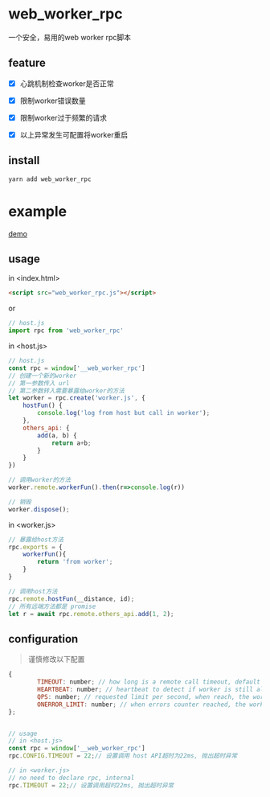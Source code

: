

# web_worker_rpc

一个安全，易用的web worker rpc脚本

## feature
- [x] 心跳机制检查worker是否正常
- [x] 限制worker错误数量
- [x] 限制worker过于频繁的请求
- [x] 以上异常发生可配置将worker重启


## install
```bash
yarn add web_worker_rpc
```

# example
[demo](./dist/index.html)


## usage
in <index.html>
```html
<script src="web_worker_rpc.js"></script>
```
or
```js
// host.js
import rpc from 'web_worker_rpc'
```

in <host.js>
```js
// host.js
const rpc = window['__web_worker_rpc']
// 创建一个新的worker
// 第一参数传入 url
// 第二参数转入需要暴露给worker的方法
let worker = rpc.create('worker.js', {
    hostFun() {
        console.log('log from host but call in worker');
    },
    others_api: {
        add(a, b) {
            return a+b;
        } 
    }
})

// 调用worker的方法
worker.remote.workerFun().then(r=>console.log(r))

// 销毁
worker.dispose();
```

in <worker.js>
```js
// 暴露给host方法
rpc.exports = {
    workerFun(){
        return 'from worker';
    }
}

// 调用host方法
rpc.remote.hostFun(__distance, id);
// 所有远端方法都是 promise
let r = await rpc.remote.others_api.add(1, 2);

```

## configuration
> 谨慎修改以下配置
  
```js
{
        TIMEOUT: number; // how long is a remote call timeout, default 42000, 42 sec
        HEARTBEAT: number; // heartbeat to detect if worker is still alive, default 4200, 4.2 sec
        QPS: number; // requested limit per second, when reach, the worker restart, default 1000, when worker can request 1000 times in a second
        ONERROR_LIMIT: number; // when errors counter reached, the worker restart, default 64
};


// usage
// in <host.js>
const rpc = window['__web_worker_rpc']
rpc.CONFIG.TIMEOUT = 22;// 设置调用 host API超时为22ms, 抛出超时异常

// in <worker.js>
// no need to declare rpc, internal
rpc.TIMEOUT = 22;// 设置调用超时22ms, 抛出超时异常
```
